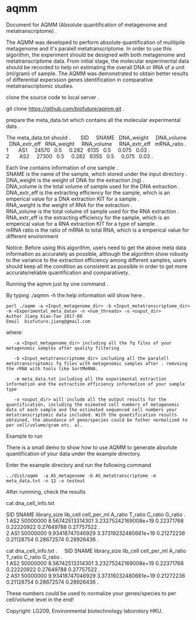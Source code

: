 # aqmm

Document for AQMM (Absolute quantification of metagenome and metatranscriptome) .  

The AQMM was developed to perform absolute quantification of mulitipile metagenome and it's paralell metatranscriptome. In order to use this algorithm, the experiment should be designed with both metagenome and metatranscriptome data. From initial stage, the molecular experimental data should be recorded to help on estimating the overall DNA or RNA of a unit (ml/gram) of sample. The AQMM was demonstrated to obtain better results of differential experssion genes identification in comparative metatranscriptomic studies.       

clone the source code to local server .   

git clone https://github.com/biofuture/aqmm.git .   

prepare the meta_data.txt which contains all the molecular experimental data .   

The meta_data.txt should .       
SID     SNAME   DNA_weight      DNA_volume      DNA_extr_eff    RNA_weight      RNA_volume      RNA_extr_eff    mRNA_ratio .   
1       AS1     24570   0.5     0.282   6135    0.5     0.075   0.03 .  
2       AS2     27300   0.5     0.282   6355    0.5     0.075   0.03 .  

Each line contains information of one sample .     
SNAME is the name of the sample, which stored under the input directory .   
DNA_weight is the weight of DNA for the extraction (ng) .   
DNA_volume is the total volume of sample used for the DNA extraction .   
DNA_extr_eff is the extracting efficiency for the sample, which is an emperical value for a DNA extraction KIT for a sample .   
RNA_weight is the weight of RNA for the extraction .   
RNA_volume is the total volume of sample used for the RNA extraction .   
RNA_extr_eff is the extracting efficiency for the sample, which is an emperical value for a RNA extraction KIT for a type of sample .   
mRNA ratio is the ratio of mRNA to total RNA, which is a emperical value for different environment          

Notice: Before using this algorithm, users need to get the above meta data information as accurately as possible, although the algorithm show robusty to the variance to the extraction efficiency among different samples, users should keep all the condition as consistent as possible in order to get more accurate/reliable quantification and comparativety. 

Running the aqmm just by one command .  

By typing ./aqmm -h the help information will show here .    
    
	perl ./aqmm -a <Input_metagenome_dir> -b <Input_metatranscriptome_dir> -m <Experimental_meta_data> -n <num_threads> -o <ouput_dir>
	Author Jiang Xiao-Tao 2017-08
	Email  biofuture.jiang@gmail.com

where:    

       -a <Input_metagenome_dir> including all the fq files of your metagenomic samples after quality filtering
       
       -b <Input_metatranscriptome_dir> including all the paralell metatranscriptomic fq files with metagenomic samples after . remvoing the rRNA with tools like SortMeRNA.
       
       -m meta_data.txt including all the experimental extraction information and the extraction efficiency information of your sample type
       
       -o <ouput_dir> will include all the output results for the quantification, including the esimated cell numbers of metagenomic data of each sample and the estimated sequenced cell numbers your metatranscriptomic data included. With the quantification results obtained, the abundance of gene/species could be futher normalized to per cell/volume/gram etc. al.   

Example to run

There is a small demo to show how to use AQMM to generate absolute quantification of your data under the example directory. 

Enter the example directory and run the following command 

	../dist/aqmm  -a AS_metagenome -b AS_metatranscriptome -m meta_data.txt -n 12 -o testout

After runnning, check the results 

cat dna_cell_info.txt 

SID	SNAME	library_size	lib_cell	cell_per_ml	A_ratio	T_ratio	C_ratio	G_ratio .   
1	AS2	50000000	8.56742513314301	3.23275242169008e+19	0.22371768	0.22220922	0.27649788	0.27757522 .   
2	AS1	50000000	9.93418747046929	3.37319232480681e+19	0.21272236	0.21128754	0.28672574	0.28926436 .   

cat dna_cell_info.txt .     
SID	SNAME	library_size	lib_cell	cell_per_ml	A_ratio	T_ratio	C_ratio	G_ratio .   
1	AS2	50000000	8.56742513314301	3.23275242169008e+19	0.22371768	0.22220922	0.27649788	0.27757522 .   
2	AS1	50000000	9.93418747046929	3.37319232480681e+19	0.21272236	0.21128754	0.28672574	0.28926436 .   

These numbers could be used to normalize your genes/species to per cell/volume level in the end!       

Copyright: LG209, Environmental biotechnology laborotory HKU.    
